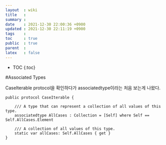 ```yaml
---
layout  : wiki
title   : 
summary : 
date    : 2021-12-30 22:00:36 +0900
updated : 2021-12-30 22:11:19 +0900
tags    : 
toc     : true
public  : true
parent  : 
latex   : false
---
```

* TOC
{:toc}

#Associated Types

CaseIterable protocol을 확인하다가 associatedtype이라는 처음 보는게 나왔다.

```
public protocol CaseIterable {

    /// A type that can represent a collection of all values of this type.
    associatedtype AllCases : Collection = [Self] where Self == Self.AllCases.Element

    /// A collection of all values of this type.
    static var allCases: Self.AllCases { get }
}
```
